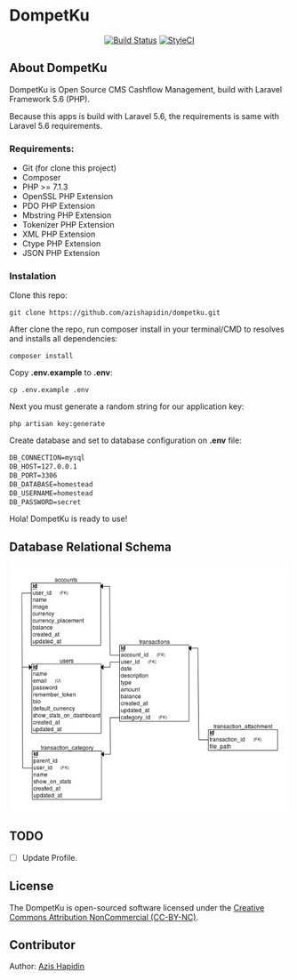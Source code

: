 # DompetKu

<p align="center">
<a href="https://travis-ci.org/azishapidin/dompetku"><img src="https://travis-ci.org/azishapidin/dompetku.svg?branch=master" alt="Build Status"></a>
<a href="https://styleci.io/repos/127994456"><img src="https://styleci.io/repos/127994456/shield?branch=master" alt="StyleCI"></a>
</p>

## About DompetKu

DompetKu is Open Source CMS Cashflow Management, build with Laravel Framework 5.6 (PHP).

Because this apps is build with Laravel 5.6, the requirements is same with Laravel 5.6 requirements.

### Requirements:

- Git (for clone this project)
- Composer
- PHP >= 7.1.3
- OpenSSL PHP Extension
- PDO PHP Extension
- Mbstring PHP Extension
- Tokenizer PHP Extension
- XML PHP Extension
- Ctype PHP Extension
- JSON PHP Extension

### Instalation

Clone this repo:
```
git clone https://github.com/azishapidin/dompetku.git
```

After clone the repo, run composer install in your terminal/CMD to resolves and installs all dependencies:

```
composer install
```

Copy **.env.example** to **.env**:

```
cp .env.example .env
```

Next you must generate a random string for our application key:

```
php artisan key:generate
```

Create database and set to database configuration on **.env** file:

```
DB_CONNECTION=mysql
DB_HOST=127.0.0.1
DB_PORT=3306
DB_DATABASE=homestead
DB_USERNAME=homestead
DB_PASSWORD=secret
```

Hola! DompetKu is ready to use!

## Database Relational Schema

![Relational Schema](docs/images/diagram.png  "Relational Schema")

## TODO

- [ ] Update Profile.

## License

The DompetKu is open-sourced software licensed under the [Creative Commons Attribution NonCommercial (CC-BY-NC)](https://tldrlegal.com/license/creative-commons-attribution-noncommercial-(cc-nc)).

## Contributor

Author: [Azis Hapidin](https://azishapidin.com/) 